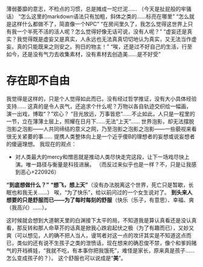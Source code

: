 薄弱萎靡的意志，不检点的习惯，总是摊成一坨烂泥……
（今天是扯屁般的牢骚话）
“怎么这里的markdown语法只有加粗，斜体之类的……标亮在哪里”
“怎么就是这样什么都做不了，简直像一个NPC”
“在房间里久了，我怎么觉得这世界上只有我一个半死不活的活人呢？怎么觉得好像无话可说，没有人呢？”
“虚妄还是真实？我觉得既是虚妄又是真实，人永远也无法真真切切地认为真实，又无法当作虚妄。真的只能既来之则安之。狗日的物主！”
“唉，还是过不好自己的生活，行至如今，还是没有气力去收集素材，没有素材去创造美……是不好受”

# 存在即不自由 
我觉得是这样的，只是个人觉得如此而已，没有经过哲学推证，没有大小具体经验支持……
这真的是令人丧气，还追求个什么呢？万物以各自轨迹交织绘一幅画，演一出戏，博取“？”欢心？
“目光放远，万事皆悲”……不止如此，人只是一程里的一节，立在薄薄土层上，照耀在日月下……无法“上天”……
世界泡影，却无法摆脱泡影之泡影——人共同缔结的意义之网，乃至泡影之泡影之泡影——一些藐视来看很无关紧要的事……
提携人类整体向上是一个近乎傻B的理想者的妄想或说妄想者的傻逼理想。
我现在的观点：
- 对人类最大的mercy和憎恶就是推动人类尽快走完这段，让下一场戏尽快上演。唯一路径与衡量是科技进展。
（而反过来似乎也是一样？不，只是让我感到恶心+220926）

**“到底想做什么？”**
**“想飞，想上天”**（没有办法脱离这个世界，死亡只是暂歇，长眠也和我无关……）
唉，“为了快乐”，给以前问过的一个女生说对了。
**到头来人想要的只是舒服而已——为了每时每刻的舒服**（快乐（乐子，有意思）、幸福、爽（我高兴）……）。

这时候就会想到大道朝天里的白渊接下太平的局，不知道我是算认真看还是没认真看，那反转和那人命草芥的话真是掀我心跌宕起伏之极（为了有趣而已），又妙又爽（可以想见，人的确不把人当人，谩骂者对这一点的攻讦其实是不知道这点而已，类似的还有说不生孩子之类的泄愤话，现在想来的确忍俊不禁，像个和爹妈赌气的开裆裤娃，“我就不吃，有本事你把我饿死”，难怪是家长，原来真是孩子……怎么变成孩子的？）。
这个舒服也可以说成是“**美**”。
